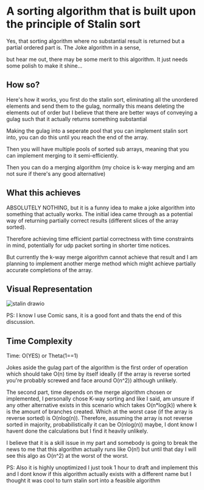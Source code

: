 # A sorting algorithm that is built upon the principle of Stalin sort

Yes, that sorting algorithm where no substantial result is returned but a partial ordered part is. The Joke algorithm in a sense,

but hear me out, there may be some merit to this algorithm. It just needs some polish to make it shine...

## How so?

Here's how it works, you first do the stalin sort, eliminating all the unordered elements and send them to the gulag, normally this means deleting the elements out of order but I believe that there are better ways of conveying a gulag such that it actually returns something substantial

Making the gulag into a seperate pool that you can implement stalin sort into, you can do this until you reach the end of the array.

Then you will have multiple pools of sorted sub arrays, meaning that you can implement merging to it semi-efficiently.

Then you can do a merging algorithm (my choice is k-way merging and am not sure if there's any good alternative)

## What this achieves

ABSOLUTELY NOTHING, but it is a funny idea to make a joke algorithm into something that actually works. The initial idea came through as a potential way of returning partially correct results (different slices of the array sorted).

Therefore achieving time efficient partial correctness with time constraints in mind, potentially for udp packet sorting in shorter time notices.

But currently the k-way merge algorithm cannot achieve that result and I am planning to implement another merge method which might achieve partially accurate completions of the array.

## Visual Representation

![stalin drawio](https://github.com/furknozg/recursive_stalin_sort/assets/72404454/024fbff2-9579-40af-bfaa-39b2b7069f9c)



PS: I know I use Comic sans, it is a good font and thats the end of this discussion.

## Time Complexity

Time: O(YES) or Theta(1==1)

Jokes aside the gulag part of the algorithm is the first order of operation which should take O(n) time by itself ideally (if the array is reverse sorted you're probably screwed and face around O(n^2)) although unlikely.

The second part, time depends on the merge algorithm chosen or implemented, I personally chose K-way sorting and like I said, am unsure if any other alternative exists in this scenario which takes O(n*log(k)) where k is the amount of branches created.
Which at the worst case (if the array is reverse sorted) is O(nlog(n)). Therefore, assuming the array is not reverse sorted in majority, probabilistically it can be O(nlog(n)) maybe, I dont know I havent done the calculations but I find it heavily unlikely. 

I believe that it is a skill issue in my part and somebody is going to break the news to me that this algorithm actually runs like O(n!) but until that day I will see this algo as O(n^2) at the worst of the worst.

PS: Also it is highly unoptimized I just took 1 hour to draft and implement this and I dont know if this algorithm actually exists with a different name but I thought it was cool to turn stalin sort into a feasible algorithm
